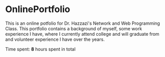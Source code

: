 # OnlinePortfolio

This is an online potfolio for Dr. Hazzazi's Network and Web Programming Class. This portfolio contains a background of myself, some work experience I have, where I currently attend college and will graduate from and volunteer experience I have over the years.


Time spent: **8** hours spent in total
